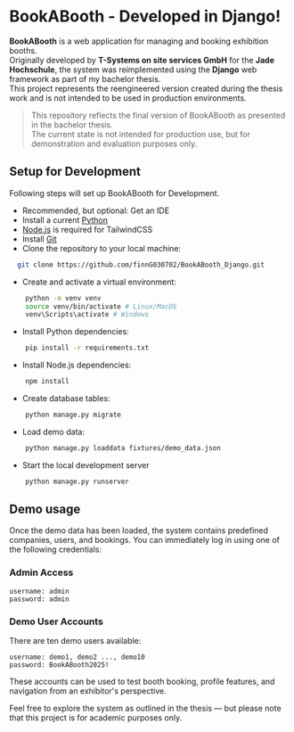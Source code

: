 # BookABooth - Developed in Django!
**BookABooth** is a web application for managing and booking exhibition booths.  
Originally developed by **T-Systems on site services GmbH** for the **Jade Hochschule**, the system was reimplemented using the **Django** web framework as part of my bachelor thesis.  
This project represents the reengineered version created during the thesis work and is not intended to be used in production environments.

> This repository reflects the final version of BookABooth as presented in the bachelor thesis.  
> The current state is not intended for production use, but for demonstration and evaluation purposes only.
## Setup for Development
Following steps will set up BookABooth for Development.
- Recommended, but optional: Get an IDE
- Install a current [Python](https://www.python.org/downloads/)
- [Node.js](https://nodejs.org/en/download) is required for TailwindCSS
- Install [Git](https://git-scm.com/downloads)
- Clone the repository to your local machine:
```bash
  git clone https://github.com/finnG030702/BookABooth_Django.git
```
- Create and activate a virtual environment:
```bash
    python -m venv venv
    source venv/bin/activate # Linux/MacOS
    venv\Scripts\activate # Windows
```
- Install Python dependencies:
```bash
    pip install -r requirements.txt
```
- Install Node.js dependencies:
```bash
    npm install
```
- Create database tables:
```bash
    python manage.py migrate
```
- Load demo data:
```bash
    python manage.py loaddata fixtures/demo_data.json
```
- Start the local development server
```bash
    python manage.py runserver
```

## Demo usage
Once the demo data has been loaded, the system contains predefined companies, users, and bookings.
You can immediately log in using one of the following credentials:
### Admin Access
```text
username: admin
password: admin
```
### Demo User Accounts
There are ten demo users available:
```text
username: demo1, demo2 ..., demo10
password: BookABooth2025!
```
These accounts can be used to test booth booking, profile features, and navigation from an exhibitor's perspective.

Feel free to explore the system as outlined in the thesis — but please note that this project is for academic purposes only.